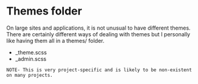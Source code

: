 # Themes folder

On large sites and applications, it is not unusual to have different themes. There are certainly different ways of dealing with themes but I personally like having them all in a themes/ folder.

- _theme.scss
- _admin.scss

```code
NOTE- This is very project-specific and is likely to be non-existent on many projects.
```
